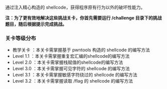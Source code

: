 通过注入精心构造的 shellcode，获得程序原有行为以外的破坏性能力。

**注：为了更有效地解决这些挑战关卡，你首先需要运行 /challenge 目录下的挑战题目，随后根据提示完成挑战。**  

### 关卡等级分布

- 教学关卡 ：本关卡需掌握基于 pwntools 构造的 shellcode 的编写方法
- Level 1.1 ：本关卡需掌握重复宏汇编的shellcode的编写方法
- Level 2.0 ：本关卡需掌握栈赋值的shellcode的编写方法
- Level 3.0 ：本关卡需掌握可见字符的 shellcode 的编写方法
- Level 3.1 ：本关卡需掌握敏感字符绕过的 shellcode 的编写方法
- Level 3.2 ：本关卡需掌握读取 /flag 的 shellcode 的编写方法

